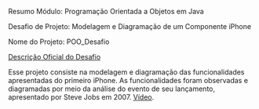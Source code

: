 Resumo
Módulo: Programação Orientada a Objetos em Java

Desafio de Projeto: Modelagem e Diagramação de um Componente iPhone

Nome do Projeto: POO_Desafio

[Descrição Oficial do Desafio](https://github.com/digitalinnovationone/trilha-java-basico/tree/main/desafios/poo)

Esse projeto consiste na modelagem e diagramação das funcionalidades apresentadas do primeiro iPhone. As funcionalidades foram observadas e diagramadas por meio da análise do evento de seu lançamento, apresentado por Steve Jobs em 2007. [Vídeo](https://www.youtube.com/watch?v=9ou608QQRq8). 
